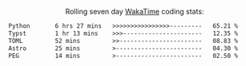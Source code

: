 <p align="center">Rolling seven day <a href="https://wakatime.com/@syrkis"/>WakaTime</a> coding stats:</p>
<!--START_SECTION:waka-->

```txt
Python       6 hrs 27 mins   >>>>>>>>>>>>>>>>---------   65.21 %
Typst        1 hr 13 mins    >>>----------------------   12.35 %
TOML         52 mins         >>-----------------------   08.83 %
Astro        25 mins         >------------------------   04.30 %
PEG          14 mins         >------------------------   02.50 %
```

<!--END_SECTION:waka-->
